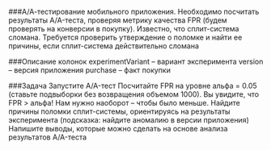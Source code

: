 ###А/А-тестирование мобильного приложения. 
Необходимо посчитать результаты A/A-теста, проверяя метрику качества FPR (будем проверять на конверсии в покупку). 
Известно, что сплит-система сломана. Требуется проверить утверждение о поломке и найти ее причины, если сплит-система действительно сломана

###Описание колонок
experimentVariant – вариант эксперимента
version – версия приложения
purchase – факт покупки
 

###Задача
Запустите A/A-тест
Посчитайте FPR на уровне альфа = 0.05 (ставьте подвыборки без возвращения объемом 1000). Вы увидите, что FPR > альфа! Нам нужно наоборот – чтобы было меньше.
Найдите причины поломки сплит-системы, ориентируясь на результаты эксперимента (подсказка: найдите аномалию в версии приложения)
Напишите выводы, которые можно сделать на основе анализа результатов A/A-теста